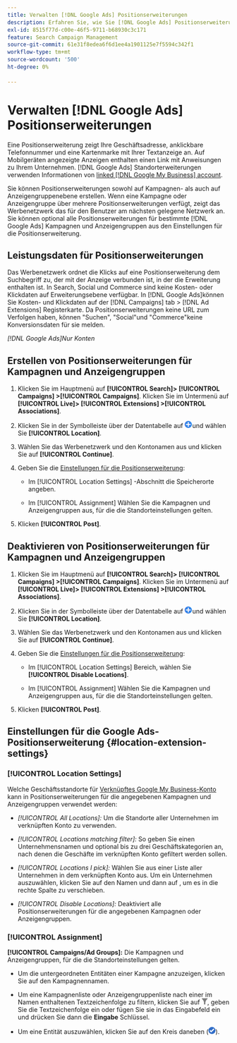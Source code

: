 ```yaml
---
title: Verwalten [!DNL Google Ads] Positionserweiterungen
description: Erfahren Sie, wie Sie [!DNL Google Ads] Positionserweiterungen.
exl-id: 8515f77d-c00e-46f5-9711-b68930c3c171
feature: Search Campaign Management
source-git-commit: 61e31f8edea6f6d1ee4a1901125e7f5594c342f1
workflow-type: tm+mt
source-wordcount: '500'
ht-degree: 0%

---
```


# Verwalten [!DNL Google Ads] Positionserweiterungen

Eine Positionserweiterung zeigt Ihre Geschäftsadresse, anklickbare Telefonnummer und eine Kartenmarke mit Ihrer Textanzeige an. Auf Mobilgeräten angezeigte Anzeigen enthalten einen Link mit Anweisungen zu Ihrem Unternehmen. [!DNL Google Ads] Standorterweiterungen verwenden Informationen von [linked [!DNL Google My Business] account](https://support.google.com/google-ads/answer/2404182).

Sie können Positionserweiterungen sowohl auf Kampagnen- als auch auf Anzeigengruppenebene erstellen. Wenn eine Kampagne oder Anzeigengruppe über mehrere Positionserweiterungen verfügt, zeigt das Werbenetzwerk das für den Benutzer am nächsten gelegene Netzwerk an. Sie können optional alle Positionserweiterungen für bestimmte [!DNL Google Ads] Kampagnen und Anzeigengruppen aus den Einstellungen für die Positionserweiterung.

## Leistungsdaten für Positionserweiterungen

Das Werbenetzwerk ordnet die Klicks auf eine Positionserweiterung dem Suchbegriff zu, der mit der Anzeige verbunden ist, in der die Erweiterung enthalten ist.  In Search, Social und Commerce sind keine Kosten- oder Klickdaten auf Erweiterungsebene verfügbar. In [!DNL Google Ads]können Sie Kosten- und Klickdaten auf der [!DNL Campaigns] tab > [!DNL Ad Extensions] Registerkarte. Da Positionserweiterungen keine URL zum Verfolgen haben, können &quot;Suchen&quot;, &quot;Social&quot;und &quot;Commerce&quot;keine Konversionsdaten für sie melden.

*[!DNL Google Ads]Nur Konten*

## Erstellen von Positionserweiterungen für Kampagnen und Anzeigengruppen

1. Klicken Sie im Hauptmenü auf **[!UICONTROL Search]> [!UICONTROL Campaigns] >[!UICONTROL Campaigns]**. Klicken Sie im Untermenü auf **[!UICONTROL Live]> [!UICONTROL Extensions] >[!UICONTROL Associations]**.

1. Klicken Sie in der Symbolleiste über der Datentabelle auf ![Erstellen](/help/search-social-commerce/assets/add.png "Erstellen")und wählen Sie **[!UICONTROL Location]**.

1. Wählen Sie das Werbenetzwerk und den Kontonamen aus und klicken Sie auf **[!UICONTROL Continue]**.

1. Geben Sie die [Einstellungen für die Positionserweiterung](#location-extension-settings):

   * Im [!UICONTROL Location Settings] -Abschnitt die Speicherorte angeben.

   * Im [!UICONTROL Assignment] Wählen Sie die Kampagnen und Anzeigengruppen aus, für die die Standorteinstellungen gelten.

1. Klicken **[!UICONTROL Post]**.

## Deaktivieren von Positionserweiterungen für Kampagnen und Anzeigengruppen

1. Klicken Sie im Hauptmenü auf **[!UICONTROL Search]> [!UICONTROL Campaigns] >[!UICONTROL Campaigns]**. Klicken Sie im Untermenü auf **[!UICONTROL Live]> [!UICONTROL Extensions] >[!UICONTROL Associations]**.

1. Klicken Sie in der Symbolleiste über der Datentabelle auf ![Erstellen](/help/search-social-commerce/assets/add.png "Erstellen")und wählen Sie **[!UICONTROL Location]**.

1. Wählen Sie das Werbenetzwerk und den Kontonamen aus und klicken Sie auf **[!UICONTROL Continue]**.

1. Geben Sie die [Einstellungen für die Positionserweiterung](#location-extension-settings):

   * Im [!UICONTROL Location Settings] Bereich, wählen Sie **[!UICONTROL Disable Locations]**.

   * Im [!UICONTROL Assignment] Wählen Sie die Kampagnen und Anzeigengruppen aus, für die die Standorteinstellungen gelten.

1. Klicken **[!UICONTROL Post]**.

## Einstellungen für die Google Ads-Positionserweiterung {#location-extension-settings}

### [!UICONTROL Location Settings]

Welche Geschäftsstandorte für [Verknüpftes Google My Business-Konto](https://support.google.com/google-ads/answer/2404182?vid=1-635794239083658097-1242615452#link) kann in Positionserweiterungen für die angegebenen Kampagnen und Anzeigengruppen verwendet werden:

* *[!UICONTROL All Locations]:* Um die Standorte aller Unternehmen im verknüpften Konto zu verwenden.

* *[!UICONTROL Locations matching filter]:* So geben Sie einen Unternehmensnamen und optional bis zu drei Geschäftskategorien an, nach denen die Geschäfte im verknüpften Konto gefiltert werden sollen.

* *[!UICONTROL Locations I pick]:* Wählen Sie aus einer Liste aller Unternehmen in dem verknüpften Konto aus. Um ein Unternehmen auszuwählen, klicken Sie auf den Namen und dann auf , um es in die rechte Spalte zu verschieben.

* *[!UICONTROL Disable Locations]:* Deaktiviert alle Positionserweiterungen für die angegebenen Kampagnen oder Anzeigengruppen.

### [!UICONTROL Assignment]

**[!UICONTROL Campaigns/Ad Groups]:** Die Kampagnen und Anzeigengruppen, für die die Standorteinstellungen gelten.

* Um die untergeordneten Entitäten einer Kampagne anzuzeigen, klicken Sie auf den Kampagnennamen.

* Um eine Kampagnenliste oder Anzeigengruppenliste nach einer im Namen enthaltenen Textzeichenfolge zu filtern, klicken Sie auf ![Filter](/help/search-social-commerce/assets/filter.png "Filter"), geben Sie die Textzeichenfolge ein oder fügen Sie sie in das Eingabefeld ein und drücken Sie dann die **Eingabe** Schlüssel.

* Um eine Entität auszuwählen, klicken Sie auf den Kreis daneben (![Auswählen](/help/search-social-commerce/assets/include.png "Auswählen")).
